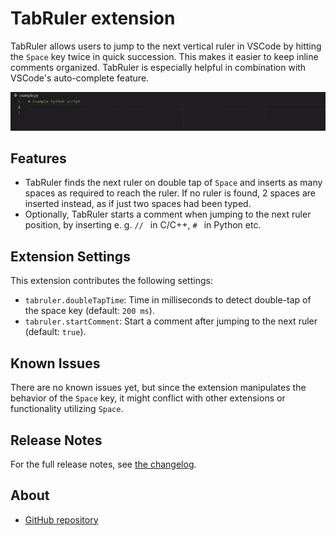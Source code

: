 # TabRuler extension

TabRuler allows users to jump to the next vertical ruler in VSCode by hitting the `Space` key twice in quick succession. This makes it easier to keep inline comments organized. TabRuler is especially helpful in combination with VSCode's auto-complete feature.

![](https://raw.githubusercontent.com/tarymaas/tabruler/refs/heads/main/images/example.gif)

## Features

- TabRuler finds the next ruler on double tap of `Space` and inserts as many spaces as required to reach the ruler. If no ruler is found, 2 spaces are inserted instead, as if just two spaces had been typed.
- Optionally, TabRuler starts a comment when jumping to the next ruler position, by inserting e. g. `// ` in C/C++, `# ` in Python etc.

## Extension Settings

This extension contributes the following settings:

* `tabruler.doubleTapTime`: Time in milliseconds to detect double-tap of the space key (default: `200 ms`).
* `tabruler.startComment`: Start a comment after jumping to the next ruler (default: `true`).

## Known Issues

There are no known issues yet, but since the extension manipulates the behavior of the `Space` key, it might conflict with other extensions or functionality utilizing `Space`.

## Release Notes

For the full release notes, see [the changelog](https://github.com/yourusername/tabruler/blob/main/CHANGELOG.md).

## About

* [GitHub repository](https://github.com/yourusername/tabruler)